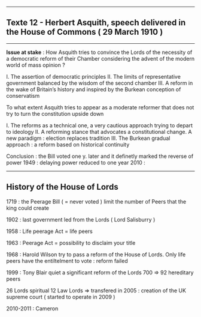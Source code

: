 ***
## Texte 12 - Herbert Asquith, speech delivered in the House of Commons ( 29 March 1910 )
***
**Issue at stake** : How Asquith tries to convince the Lords of the necessity of a democratic reform of their Chamber considering the advent of the modern world of mass opinion ? 

I. The assertion of democratic principles 
II. The limits of representative government balanced by the wisdom of the second chamber 
III. A reform in the wake of Britain’s history and inspired by the Burkean conception of conservatism 

To what extent Asquith tries to appear as a moderate reformer that does not try to turn the constitution upside down 

I. The reforms as a technical one, a very cautious approach trying to depart to ideology 
II. A reforming stance that advocates a constitutional change. A new paradigm : election replaces tradition 
III. The Burkean gradual approach : a reform based on historical continuity 

Conclusion : the Bill voted one y. later and it definetly marked the reverse of power 
1949 : delaying power reduced to one year 
2010 : 
***
## History of the House of Lords 

1719 : the Peerage Bill ( = never voted ) 
limit the number of Peers that the king could create 

1902 : last government led from the Lords ( Lord Salisburry )

1958 : Life peerage Act = life peers 

1963 : Peerage Act = possibility to disclaim your title  

1968 : Harold Wilson try to pass a reform of the House of Lords. Only life peers have the entiltelment to vote : reform failed 

1999 : Tony Blair quiet a significant reform of the Lords 700 ⇒ 92 hereditary peers 

26 Lords spiritual 
12 Law Lords ⇒ transfered in 2005 : creation of the UK supreme court ( started to operate in 2009 )

2010-2011 : Cameron 